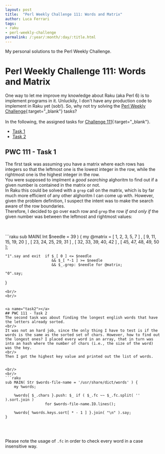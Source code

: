 ```yaml
---
layout: post
title:  "Perl Weekly Challenge 111: Words and Matrix"
author: Luca Ferrari
tags:
- raku
- perl-weekly-challenge
permalink: /:year/:month/:day/:title.html
---
```

My personal solutions to the Perl Weekly Challenge.

# Perl Weekly Challenge 111: Words and Matrix

One way to let me improve my knowledge about Raku (aka Perl 6) is to implement programs in it.
Unluckily, I don't have any production code to implement in Raku yet (sob!).
So, why not try solving the [Perl Weekly Challenge](https://perlweeklychallenge.org/){:target="_blank"} tasks?
<br/>
<br/>
In the following, the assigned tasks for [Challenge 111](https://perlweeklychallenge.org/blog/perl-weekly-challenge-0111/){:target="_blank"}.
<br/>
- [Task 1](#task1)
- [Task 2](#task2)



<a name="task1"></a>
## PWC 111 - Task 1

The first task was assuming you have a matrix where each rows has integers so that the leftmost one is the lowest integer in the row, while the rightmost one is the highest integer in the row.
<br/>
You were supposed to implment a *good searching* alghoritm to find out if a given number is contained in the matrix or not.
<br/>
In Raku this could be solved with a `grep` call on the matrix, which is by far much more efficient of any other alghoritm I can come up with. However, given the problem definition, I suspect the intent was to make the search aware of the row boundaries.
<br/>
Therefore, I decided to go over each row and `grep` the row *if and only if* the given number was between the leftmost and rightmost values:

<br/>
<br/>
```raku
sub MAIN( Int $needle = 39 ) {
    my @matrix = [  1,  2,  3,  5,  7 ]
                 , [  9, 11, 15, 19, 20 ]
                 , [ 23, 24, 25, 29, 31 ]
                 , [ 32, 33, 39, 40, 42 ]
                 , [ 45, 47, 48, 49, 50 ];

    "1".say and exit  if $_[ 0 ] <= $needle
                         && $_[ *-1 ] >= $needle
                         && $_.grep: $needle for @matrix;

    "0".say;
}
```
<br/>
<br/>


<a name="task2"></a>
## PWC 111 - Task 2
The second task was about finding the longest english words that have the letters already sorted.
<br/>
It was not an hard job, since the only thing I have to test is if the words is the same as the sorted set of chars. However, how to find out the longest ones? I placed every word in an array, that in turn was into an hash where the number of chars (i.e., the size of the word) was the key.
<br/>
Then I got the highest key value and printed out the list of words.


<br/>
<br/>
```raku
sub MAIN( Str $words-file-name = '/usr/share/dict/words' ) {
    my %words;

    %words{ $_.chars }.push: $_ if ( $_.fc ~~ $_.fc.split( '' ).sort.join )
                  for $words-file-name.IO.lines();

    %words{ %words.keys.sort[ * - 1 ] }.join( "\n" ).say;
}
```
<br/>
<br/>

Please note the usage of `.fc` in order to check every word in a case insensitive way.
